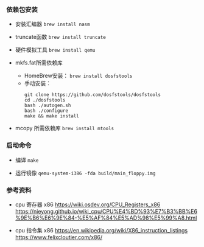 ### 依赖包安装

- 安装汇编器
`brew install nasm`

- truncate函数
`brew install truncate`

- 硬件模拟工具
`brew install qemu`

- mkfs.fat所需依赖库
  - HomeBrew安装：
`brew install dosfstools`
  - 手动安装：
    ```
    git clone https://github.com/dosfstools/dosfstools
    cd ./dosfstools
    bash ./autogen.sh
    bash ./configure
    make && make install
    ```
- mcopy 所需依赖库
`brew install mtools`


### 启动命令

- 编译
`make`

- 运行镜像
`qemu-system-i386 -fda build/main_floppy.img`





### 参考资料

- cpu 寄存器 x86
https://wiki.osdev.org/CPU_Registers_x86
https://nieyong.github.io/wiki_cpu/CPU%E4%BD%93%E7%B3%BB%E6%9E%B6%E6%9E%84-%E5%AF%84%E5%AD%98%E5%99%A8.html

- cpu 指令集 x86
https://en.wikipedia.org/wiki/X86_instruction_listings
https://www.felixcloutier.com/x86/
